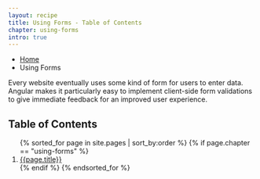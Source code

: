 ```yaml
---
layout: recipe
title: Using Forms - Table of Contents
chapter: using-forms
intro: true
---
```

<ul class="breadcrumbs">
  <li><a href="{{ site.baseurl }}">Home</a></li>
  <li class="current">Using Forms</li>
</ul>

Every website eventually uses some kind of form for users to enter data. Angular makes it particularly easy to implement client-side form validations to give immediate feedback for an improved user experience.

<h2>Table of Contents</h2>
<ol>
  {% sorted_for page in site.pages | sort_by:order %}
    {% if page.chapter == "using-forms" %}
      <li>
        <a href="{{ site.baseurl }}{{page.url}}">{{page.title}}</a>
      </li>
    {% endif %}
  {% endsorted_for %}
</ol>